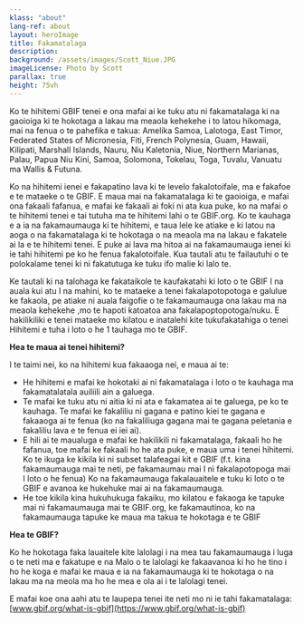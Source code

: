 ```yaml
---
klass: "about"
lang-ref: about
layout: heroImage
title: Fakamatalaga
description: 
background: /assets/images/Scott_Niue.JPG
imageLicense: Photo by Scott
parallax: true
height: 75vh
---
```

Ko te hihitemi GBIF tenei e ona mafai ai ke tuku atu ni fakamatalaga ki na gaoioiga ki te hokotaga a lakau ma meaola kehekehe i to latou hikomaga, mai na fenua o te pahefika e takua: Amelika Samoa, Lalotoga, East Timor, Federated States of Micronesia, Fiti, French Polynesia, Guam, Hawaii, Kilipati, Marshall Islands, Nauru, Niu Kaletonia, Niue, Northern Marianas, Palau, Papua Niu Kini, Samoa, Solomona, Tokelau, Toga, Tuvalu, Vanuatu ma Wallis & Futuna.

Ko na hihitemi ienei e fakapatino lava ki te levelo fakalotoifale, ma e fakafoe e te mataeke o te GBIF. E maua mai na fakamatalaga ki te gaoioiga, e mafai ona fakaali fafanua, e mafai ke fakaali ai foki ni ata kua puke, ko na mafai o te hihitemi tenei e tai tutuha ma te hihitemi lahi o te GBIF.org. Ko te kauhaga e a ia na fakamaumauga ki te hihitemi, e taua lele ke atiake e ki latou na aoga o na fakamatalaga ki te hokotaga o na meaola ma na lakau e fakatele ai la e te hihitemi tenei. E puke ai lava ma hitoa ai na fakamaumauga ienei ki ie tahi hihitemi pe ko he fenua fakalotoifale. Kua tautali atu te failautuhi o te polokalame tenei ki ni fakatutuga ke tuku ifo malie ki lalo te.
 
Ke tautali ki na talohaga ke fakataikole te kaufakatahi ki loto o te GBIF I na auala kui atu I na mahini, ko te mataeke a tenei fakalapotopotoga e galulue ke fakaola, pe atiake ni auala faigofie o te fakamaumauga ona lakau ma na meaola kehekehe ,mo te hapoti katoatoa ana fakalapoptopotoga/nuku. E hakilikiliki e tenei mataeke mo kilatou e inatalehi kite tukufakatahiga o tenei Hihitemi e tuha i loto o he 1 tauhaga mo te GBIF.

**Hea te maua ai tenei hihitemi?**

I te taimi nei, ko na hihitemi kua fakaaoga nei, e maua ai te:
* He hihitemi e mafai ke hokotaki ai ni fakamatalaga i loto o te kauhaga ma fakamatalatala auiliili ain a galuega.
* Te mafai ke tuku atu ni aitia ki ni ata e fakamatea ai te galuega, pe ko te kauhaga. Te mafai ke fakaliliu ni gagana e patino kiei te gagana e fakaaoga ai te fenua (ko na fakaliliuga gagana mai te gagana peletania e fakaliliu lava e te fenua ei iei ai).
* E hili ai te maualuga e mafai ke hakilikili ni fakamatalaga, fakaali ho he fafanua, toe mafai ke fakaali ho he ata puke, e maua uma i tenei hihitemi. Ko te ikuga ke  kikila ki ni subset talafeagai kit e GBIF (f.t. kina fakamaumauga mai te neti, pe fakamaumau mai I ni fakalapotopoga mai I loto o he fenua) Ko na fakamaumauga fakalauaitele e tuku ki loto o te GBIF e avanoa ke hukehuke mai ai na fakamaumauga.
* He toe kikila kina hukuhukuga fakaiku, mo kilatou e fakaoga ke tapuke mai ni fakamaumauga mai te GBIF.org, ke fakamautinoa, ko na fakamaumauga tapuke ke maua ma takua te hokotaga e te GBIF

**Hea te GBIF?**

Ko he hokotaga faka lauaitele kite lalolagi i na mea tau fakamaumauga i luga o te neti ma e fakatupe e na Malo o te lalolagi ke fakaavanoa ki ho he tino i ho he koga e mafai ke maua e ia na fakamaumauga ki te hokotaga o na lakau ma na meola ma ho he mea e ola ai i te lalolagi tenei.

E mafai koe ona aahi atu te laupepa tenei ite neti mo ni ie tahi fakamatalaga:[www.gbif.org/what-is-gbif](https://www.gbif.org/what-is-gbif)                                       



